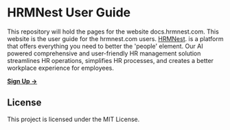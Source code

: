 # HRMNest User Guide

This repository will hold the pages for the website docs.hrmnest.com. This website is the user guide for the hrmnest.com users. [HRMNest](https://hrmnest.com). is a platform that offers everything you need to better the 'people' element. Our AI powered comprehensive and user-friendly HR management solution streamlines HR operations, simplifies HR processes, and creates a better workplace experience for employees.

[**Sign Up →**](https://hrmnest.com/app)

## License

This project is licensed under the MIT License.